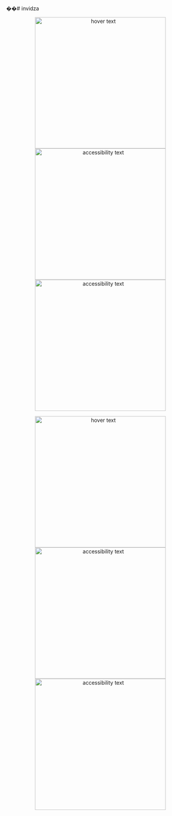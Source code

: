 ��# invidza
<p align="center">
  <img src="https://github.com/SeyfullahBilginn/invidza/blob/master/images/Android%20Emulator%20-%20Pixel_3_API_29_5554%203.10.2021%2023_46_09.png" width="350" title="hover text">
  <img src="https://github.com/SeyfullahBilginn/invidza/blob/master/images/Android%20Emulator%20-%20Pixel_3_API_29_5554%203.10.2021%2023_46_58.png" width="350" alt="accessibility text">
  <img src="https://github.com/SeyfullahBilginn/invidza/blob/master/images/Android%20Emulator%20-%20Pixel_3_API_29_5554%203.10.2021%2023_46_42.png" width="350" alt="accessibility text">

</p>

<p align="center">
  <img src="https://github.com/SeyfullahBilginn/invidza/blob/master/images/Android%20Emulator%20-%20Pixel_3_API_29_5554%203.10.2021%2023_46_09.png" width="350" title="hover text">
  <img src="https://github.com/SeyfullahBilginn/invidza/blob/master/images/Android%20Emulator%20-%20Pixel_3_API_29_5554%203.10.2021%2023_46_58.png" width="350" alt="accessibility text">
  <img src="https://github.com/SeyfullahBilginn/invidza/blob/master/images/Android%20Emulator%20-%20Pixel_3_API_29_5554%203.10.2021%2023_46_42.png" width="350" alt="accessibility text">

</p>

